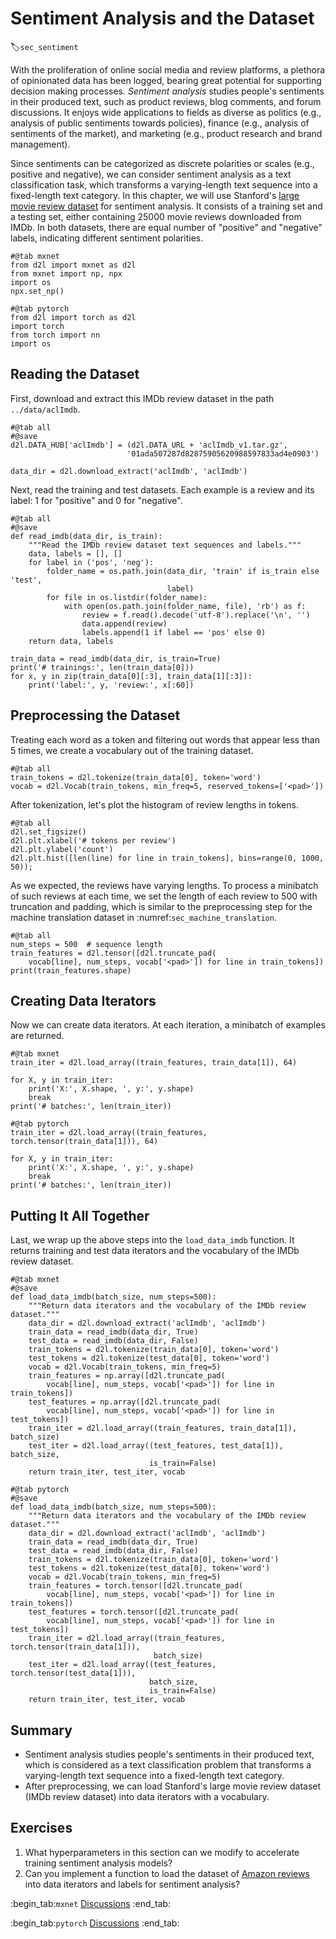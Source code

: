 # Sentiment Analysis and the Dataset
:label:`sec_sentiment`


With the proliferation of online social media
and review platforms,
a plethora of
opinionated data
has been logged,
bearing great potential for
supporting decision making processes.
*Sentiment analysis*
studies people's sentiments
in their produced text,
such as product reviews,
blog comments,
and
forum discussions.
It enjoys wide applications
to fields as diverse as 
politics (e.g., analysis of public sentiments towards policies),
finance (e.g., analysis of sentiments of the market),
and 
marketing (e.g., product research and brand management).

Since sentiments
can be categorized
as discrete polarities or scales (e.g., positive and negative),
we can consider 
sentiment analysis 
as a text classification task,
which transforms a varying-length text sequence
into a fixed-length text category.
In this chapter,
we will use Stanford's [large movie review dataset](https://ai.stanford.edu/~amaas/data/sentiment/)
for sentiment analysis. 
It consists of a training set and a testing set, 
either containing 25000 movie reviews downloaded from IMDb.
In both datasets, 
there are equal number of 
"positive" and "negative" labels,
indicating different sentiment polarities.

```{.python .input}
#@tab mxnet
from d2l import mxnet as d2l
from mxnet import np, npx
import os
npx.set_np()
```

```{.python .input}
#@tab pytorch
from d2l import torch as d2l
import torch
from torch import nn
import os
```

##  Reading the Dataset

First, download and extract this IMDb review dataset
in the path `../data/aclImdb`.

```{.python .input}
#@tab all
#@save
d2l.DATA_HUB['aclImdb'] = (d2l.DATA_URL + 'aclImdb_v1.tar.gz', 
                          '01ada507287d82875905620988597833ad4e0903')

data_dir = d2l.download_extract('aclImdb', 'aclImdb')
```

Next, read the training and test datasets. Each example is a review and its label: 1 for "positive" and 0 for "negative".

```{.python .input}
#@tab all
#@save
def read_imdb(data_dir, is_train):
    """Read the IMDb review dataset text sequences and labels."""
    data, labels = [], []
    for label in ('pos', 'neg'):
        folder_name = os.path.join(data_dir, 'train' if is_train else 'test',
                                   label)
        for file in os.listdir(folder_name):
            with open(os.path.join(folder_name, file), 'rb') as f:
                review = f.read().decode('utf-8').replace('\n', '')
                data.append(review)
                labels.append(1 if label == 'pos' else 0)
    return data, labels

train_data = read_imdb(data_dir, is_train=True)
print('# trainings:', len(train_data[0]))
for x, y in zip(train_data[0][:3], train_data[1][:3]):
    print('label:', y, 'review:', x[:60])
```

## Preprocessing the Dataset

Treating each word as a token
and filtering out words that appear less than 5 times,
we create a vocabulary out of the training dataset.

```{.python .input}
#@tab all
train_tokens = d2l.tokenize(train_data[0], token='word')
vocab = d2l.Vocab(train_tokens, min_freq=5, reserved_tokens=['<pad>'])
```

After tokenization,
let's plot the histogram of
review lengths in tokens.

```{.python .input}
#@tab all
d2l.set_figsize()
d2l.plt.xlabel('# tokens per review')
d2l.plt.ylabel('count')
d2l.plt.hist([len(line) for line in train_tokens], bins=range(0, 1000, 50));
```

As we expected,
the reviews have varying lengths.
To process
a minibatch of such reviews at each time,
we set the length of each review to 500 with truncation and padding,
which is similar to 
the preprocessing step 
for the machine translation dataset
in :numref:`sec_machine_translation`.

```{.python .input}
#@tab all
num_steps = 500  # sequence length
train_features = d2l.tensor([d2l.truncate_pad(
    vocab[line], num_steps, vocab['<pad>']) for line in train_tokens])
print(train_features.shape)
```

## Creating Data Iterators

Now we can create data iterators.
At each iteration, a minibatch of examples are returned.

```{.python .input}
#@tab mxnet
train_iter = d2l.load_array((train_features, train_data[1]), 64)

for X, y in train_iter:
    print('X:', X.shape, ', y:', y.shape)
    break
print('# batches:', len(train_iter))
```

```{.python .input}
#@tab pytorch
train_iter = d2l.load_array((train_features, torch.tensor(train_data[1])), 64)

for X, y in train_iter:
    print('X:', X.shape, ', y:', y.shape)
    break
print('# batches:', len(train_iter))
```

## Putting It All Together

Last, we wrap up the above steps into the `load_data_imdb` function.
It returns training and test data iterators and the vocabulary of the IMDb review dataset.

```{.python .input}
#@tab mxnet
#@save
def load_data_imdb(batch_size, num_steps=500):
    """Return data iterators and the vocabulary of the IMDb review dataset."""
    data_dir = d2l.download_extract('aclImdb', 'aclImdb')
    train_data = read_imdb(data_dir, True)
    test_data = read_imdb(data_dir, False)
    train_tokens = d2l.tokenize(train_data[0], token='word')
    test_tokens = d2l.tokenize(test_data[0], token='word')
    vocab = d2l.Vocab(train_tokens, min_freq=5)
    train_features = np.array([d2l.truncate_pad(
        vocab[line], num_steps, vocab['<pad>']) for line in train_tokens])
    test_features = np.array([d2l.truncate_pad(
        vocab[line], num_steps, vocab['<pad>']) for line in test_tokens])
    train_iter = d2l.load_array((train_features, train_data[1]), batch_size)
    test_iter = d2l.load_array((test_features, test_data[1]), batch_size,
                               is_train=False)
    return train_iter, test_iter, vocab
```

```{.python .input}
#@tab pytorch
#@save
def load_data_imdb(batch_size, num_steps=500):
    """Return data iterators and the vocabulary of the IMDb review dataset."""
    data_dir = d2l.download_extract('aclImdb', 'aclImdb')
    train_data = read_imdb(data_dir, True)
    test_data = read_imdb(data_dir, False)
    train_tokens = d2l.tokenize(train_data[0], token='word')
    test_tokens = d2l.tokenize(test_data[0], token='word')
    vocab = d2l.Vocab(train_tokens, min_freq=5)
    train_features = torch.tensor([d2l.truncate_pad(
        vocab[line], num_steps, vocab['<pad>']) for line in train_tokens])
    test_features = torch.tensor([d2l.truncate_pad(
        vocab[line], num_steps, vocab['<pad>']) for line in test_tokens])
    train_iter = d2l.load_array((train_features, torch.tensor(train_data[1])),
                                batch_size)
    test_iter = d2l.load_array((test_features, torch.tensor(test_data[1])),
                               batch_size,
                               is_train=False)
    return train_iter, test_iter, vocab
```

## Summary

* Sentiment analysis studies people's sentiments in their produced text, which is considered as a text classification problem that transforms a varying-length text sequence
into a fixed-length text category.
* After preprocessing, we can load Stanford's large movie review dataset (IMDb review dataset) into data iterators with a vocabulary.


## Exercises


1. What hyperparameters in this section can we modify to accelerate training sentiment analysis models?
1. Can you implement a function to load the dataset of [Amazon reviews](https://snap.stanford.edu/data/web-Amazon.html) into data iterators and labels for sentiment analysis?


:begin_tab:`mxnet`
[Discussions](https://discuss.d2l.ai/t/391)
:end_tab:

:begin_tab:`pytorch`
[Discussions](https://discuss.d2l.ai/t/1387)
:end_tab:
